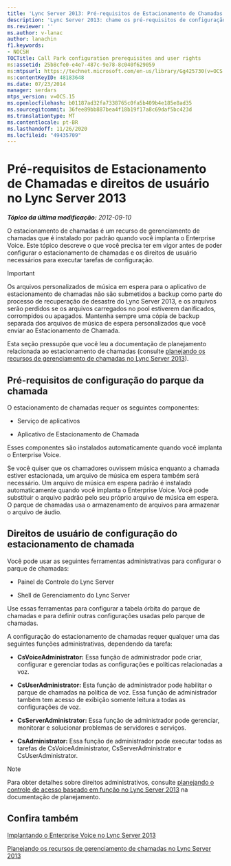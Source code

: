 ```yaml
---
title: 'Lync Server 2013: Pré-requisitos de Estacionamento de Chamadas e direitos de usuário'
description: 'Lync Server 2013: chame os pré-requisitos de configuração do parque e os direitos de usuário.'
ms.reviewer: ''
ms.author: v-lanac
author: lanachin
f1.keywords:
- NOCSH
TOCTitle: Call Park configuration prerequisites and user rights
ms:assetid: 25b8cfe0-e4e7-487c-9e78-8c040f629059
ms:mtpsurl: https://technet.microsoft.com/en-us/library/Gg425730(v=OCS.15)
ms:contentKeyID: 48183648
ms.date: 07/23/2014
manager: serdars
mtps_version: v=OCS.15
ms.openlocfilehash: b01187ad32fa7338765c0fa5b409b4e185e8ad35
ms.sourcegitcommit: 36fee89bb887bea4f18b19f17a8c69daf5bc423d
ms.translationtype: MT
ms.contentlocale: pt-BR
ms.lasthandoff: 11/26/2020
ms.locfileid: "49435709"
---
```

# <a name="call-park-configuration-prerequisites-and-user-rights-in-lync-server-2013"></a>Pré-requisitos de Estacionamento de Chamadas e direitos de usuário no Lync Server 2013

<div data-xmlns="http://www.w3.org/1999/xhtml">

<div class="topic" data-xmlns="http://www.w3.org/1999/xhtml" data-msxsl="urn:schemas-microsoft-com:xslt" data-cs="https://msdn.microsoft.com/">

<div data-asp="https://msdn2.microsoft.com/asp">



</div>

<div id="mainSection">

<div id="mainBody">

<span> </span>

_**Tópico da última modificação:** 2012-09-10_

O estacionamento de chamadas é um recurso de gerenciamento de chamadas que é instalado por padrão quando você implanta o Enterprise Voice. Este tópico descreve o que você precisa ter em vigor antes de poder configurar o estacionamento de chamadas e os direitos de usuário necessários para executar tarefas de configuração.

<div>


> [!IMPORTANT]  
> Os arquivos personalizados de música em espera para o aplicativo de estacionamento de chamadas não são submetidos a backup como parte do processo de recuperação de desastre do Lync Server 2013, e os arquivos serão perdidos se os arquivos carregados no pool estiverem danificados, corrompidos ou apagados. Mantenha sempre uma cópia de backup separada dos arquivos de música de espera personalizados que você enviar ao Estacionamento de Chamada.



</div>

Esta seção pressupõe que você leu a documentação de planejamento relacionada ao estacionamento de chamadas (consulte [planejando os recursos de gerenciamento de chamadas no Lync Server 2013](lync-server-2013-planning-for-call-management-features.md)).

<div>

## <a name="call-park-configuration-prerequisites"></a>Pré-requisitos de configuração do parque da chamada

O estacionamento de chamadas requer os seguintes componentes:

  - Serviço de aplicativos

  - Aplicativo de Estacionamento de Chamada

Esses componentes são instalados automaticamente quando você implanta o Enterprise Voice.

Se você quiser que os chamadores ouvissem música enquanto a chamada estiver estacionada, um arquivo de música em espera também será necessário. Um arquivo de música em espera padrão é instalado automaticamente quando você implanta o Enterprise Voice. Você pode substituir o arquivo padrão pelo seu próprio arquivo de música em espera. O parque de chamadas usa o armazenamento de arquivos para armazenar o arquivo de áudio.

</div>

<div>

## <a name="call-park-configuration-user-rights"></a>Direitos de usuário de configuração do estacionamento de chamada

Você pode usar as seguintes ferramentas administrativas para configurar o parque de chamadas:

  - Painel de Controle do Lync Server

  - Shell de Gerenciamento do Lync Server

Use essas ferramentas para configurar a tabela órbita do parque de chamadas e para definir outras configurações usadas pelo parque de chamadas.

A configuração do estacionamento de chamadas requer qualquer uma das seguintes funções administrativas, dependendo da tarefa:

  - **CsVoiceAdministrator:** Essa função de administrador pode criar, configurar e gerenciar todas as configurações e políticas relacionadas a voz.

  - **CsUserAdministrator:** Esta função de administrador pode habilitar o parque de chamadas na política de voz. Essa função de administrador também tem acesso de exibição somente leitura a todas as configurações de voz.

  - **CsServerAdministrator:** Essa função de administrador pode gerenciar, monitorar e solucionar problemas de servidores e serviços.

  - **CsAdministrator:** Essa função de administrador pode executar todas as tarefas de CsVoiceAdministrator, CsServerAdministrator e CsUserAdministrator.

<div>


> [!NOTE]  
> Para obter detalhes sobre direitos administrativos, consulte <A href="lync-server-2013-planning-for-role-based-access-control.md">planejando o controle de acesso baseado em função no Lync Server 2013</A> na documentação de planejamento.



</div>

</div>

<div>

## <a name="see-also"></a>Confira também


[Implantando o Enterprise Voice no Lync Server 2013](lync-server-2013-deploying-enterprise-voice.md)  


[Planejando os recursos de gerenciamento de chamadas no Lync Server 2013](lync-server-2013-planning-for-call-management-features.md)  
  

</div>

</div>

<span> </span>

</div>

</div>

</div>

